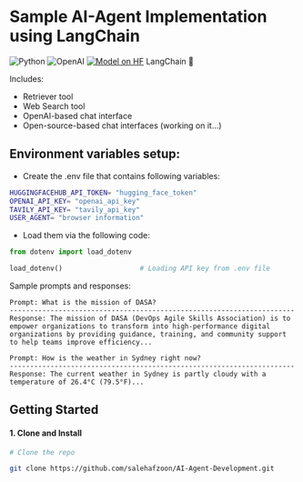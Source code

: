 # Sample AI-Agent Implementation using LangChain
![Python](https://img.shields.io/badge/Python-Compatible-green.svg)
![OpenAI](https://img.shields.io/badge/OpenAI-412991.svg?style=flat-square&logo=OpenAI&logoColor=white")
[![Model on HF](https://huggingface.co/datasets/huggingface/badges/resolve/main/model-on-hf-md.svg)](https://huggingface.co/models)
LangChain 🦜

Includes:
- Retriever tool
- Web Search tool
- OpenAI-based chat interface
- Open-source-based chat interfaces (working on it...)

## Environment variables setup:
- Create the .env file that contains following variables:
```bash
HUGGINGFACEHUB_API_TOKEN= "hugging_face_token"
OPENAI_API_KEY= "openai_api_key"
TAVILY_API_KEY= "tavily_api_key"
USER_AGENT= "browser information"
```
- Load them via the following code:
```python
from dotenv import load_dotenv

load_dotenv()                   # Loading API key from .env file
```


Sample prompts and responses:
```
Prompt: What is the mission of DASA?
----------------------------------------------------------------------
Response: The mission of DASA (DevOps Agile Skills Association) is to empower organizations to transform into high-performance digital organizations by providing guidance, training, and community support to help teams improve efficiency...
```

```
Prompt: How is the weather in Sydney right now?
----------------------------------------------------------------------
Response: The current weather in Sydney is partly cloudy with a temperature of 26.4°C (79.5°F)...
```


## Getting Started

#### 1. Clone and Install

```bash
# Clone the repo

git clone https://github.com/salehafzoon/AI-Agent-Development.git   
```
